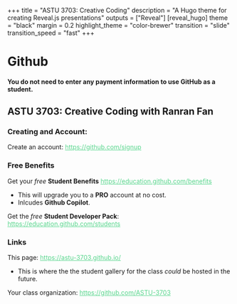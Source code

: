 +++
title = "ASTU 3703: Creative Coding"
description = "A Hugo theme for creating Reveal.js presentations"
outputs = ["Reveal"]
[reveal_hugo]
theme = "black"
margin = 0.2
highlight_theme = "color-brewer"
transition = "slide"
transition_speed = "fast"
+++
<style>
    body {
        height: 90vh;
    }
    * {
        text-align: left;
    }

    a:link {
        color: #58D68D;
    }

    h1, h4 {
        margin-bottom: 1rem;
    }
</style>

# Github
#### You do not need to enter any payment information to use GitHub as a student.

## ASTU 3703: Creative Coding with Ranran Fan

### Creating and Account: 

Create an account: https://github.com/signup

### Free Benefits

Get your *free* **Student Benefits** https://education.github.com/benefits
- This will upgrade you to a **PRO** account at no cost.
- Inlcudes **Github Copilot**.

Get the *free* **Student Developer Pack**: https://education.github.com/students

### Links

This page: https://astu-3703.github.io/
- This is where the the student gallery for the class *could* be hosted in the future.

Your class organization: https://github.com/ASTU-3703

